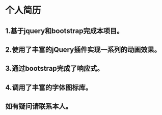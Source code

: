 # 个人简历

## 1.基于jquery和bootstrap完成本项目。

## 2.使用了丰富的jQuery插件实现一系列的动画效果。

## 3.通过bootstrap完成了响应式。

## 4.调用了丰富的字体图标库。

## 如有疑问请联系本人。